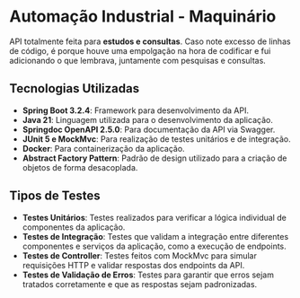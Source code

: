 # Automação Industrial - Maquinário

API totalmente feita para **estudos e consultas**. Caso note excesso de linhas de código, é porque houve uma empolgação na hora de codificar e fui adicionando o que lembrava, juntamente com pesquisas e consultas.

## Tecnologias Utilizadas

- **Spring Boot 3.2.4**: Framework para desenvolvimento da API.
- **Java 21**: Linguagem utilizada para o desenvolvimento da aplicação.
- **Springdoc OpenAPI 2.5.0**: Para documentação da API via Swagger.
- **JUnit 5 e MockMvc**: Para realização de testes unitários e de integração.
- **Docker**: Para containerização da aplicação.
- **Abstract Factory Pattern**: Padrão de design utilizado para a criação de objetos de forma desacoplada.

## Tipos de Testes

- **Testes Unitários**: Testes realizados para verificar a lógica individual de componentes da aplicação.
- **Testes de Integração**: Testes que validam a integração entre diferentes componentes e serviços da aplicação, como a execução de endpoints.
- **Testes de Controller**: Testes feitos com MockMvc para simular requisições HTTP e validar respostas dos endpoints da API.
- **Testes de Validação de Erros**: Testes para garantir que erros sejam tratados corretamente e que as respostas sejam padronizadas.
